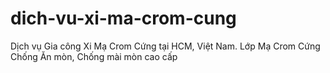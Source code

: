 # dich-vu-xi-ma-crom-cung
Dịch vụ Gia công Xi Mạ Crom Cứng tại HCM, Việt Nam. Lớp Mạ Crom Cứng Chống Ăn mòn, Chống mài mòn cao cấp
